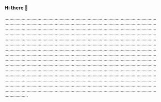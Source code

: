 ### Hi there 👋

.......................................................................................................................................................................................................................................................................................................................................................................................................................................................................................................................................................................................................................................................................................................................................................................................................................................................................................................................................................................................................................................................................................................................................................................................................................................................................................................................................................................................................................................................................................................................................................................................................................................................................................................................................................................................................................................................................................................................................................